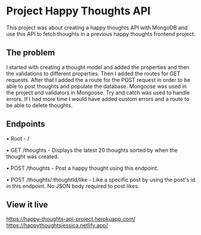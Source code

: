 # Project Happy Thoughts API

This project was about creating a happy thoughts API with MongoDB and use this API to fetch thoughts in a previous happy thoughts frontend project. 

## The problem

I started with creating a thought model and added the properties and then the validations to different properties. Then I added the routes for GET requests. After that I added the a route for the POST request in order to be able to post thoughts and populate the database. Mongoose was used in the project and validators in Mongoose. Try and catch was used to handle errors. If I had more time I would have added custom errors and a route to be able to delete thoughts.

## Endpoints

• Root - /

• GET /thoughts - Displays the latest 20 thoughts sorted by when the thought was created.

• POST /thoughts  - Post a happy thought using this endpoint.

• POST /thoughts/:thoughtId/like - Like a specific post by using the post's id in this endpoint. No JSON body required to post likes.


## View it live

https://happy-thoughts-api-project.herokuapp.com/
https://happythoughtsjessica.netlify.app/

